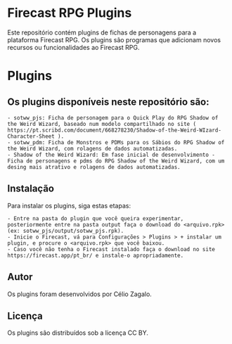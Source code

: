 # Firecast RPG Plugins

Este repositório contém plugins de fichas de personagens para a plataforma Firecast RPG. Os plugins são programas que adicionam novos recursos ou funcionalidades ao Firecast RPG.

# Plugins
## Os plugins disponíveis neste repositório são:

    - sotww_pjs: Ficha de personagem para o Quick Play do RPG Shadow of the Weird Wizard, baseado num modelo compartilhado no site ( https://pt.scribd.com/document/668278230/Shadow-of-the-Weird-WIzard-Character-Sheet ).
    - sotww_pdm: Ficha de Monstros e PDMs para os Sábios do RPG Shadow of the Weird Wizard, com rolagens de dados automatizadas.
    - Shadow of the Weird Wizard: Em fase inicial de desenvolvimento - Ficha de personagens e pdms do RPG Shadow of the Weird Wizard, com um desing mais atrativo e rolagens de dados automatizadas. 

## Instalação
Para instalar os plugins, siga estas etapas:

    - Entre na pasta do plugin que você queira experimentar, posteriormente entre na pasta output faça o download do <arquivo.rpk> (ex: sotww_pjs/output/sotww_pjs.rpk).
    - Inicie o Firecast, vá para Configurações > Plugins > + instalar um plugin, e procure o <arquivo.rpk> que você baixou. 
    - Caso você não tenha o Firecast instalado faça o download no site https://firecast.app/pt_br/ e instale-o apropriadamente.

## Autor
Os plugins foram desenvolvidos por Célio Zagalo.

## Licença
Os plugins são distribuídos sob a licença CC BY.
